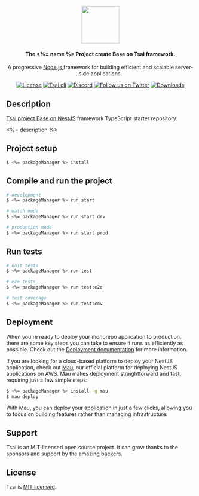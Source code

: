 <p align="center">
  <picture>
    <img src="https://ucarecdn.com/eac2c945-177d-4fc9-8bc1-fa2be48ad3a2/lotolab_golden.svg" height="100"/>
  </picture>
  <h4 align="center">
    The <%= name %> Project create Base on Tsai framework.
  </h4>
</p>

[circleci-image]: https://img.shields.io/circleci/build/github/nestjs/nest/master?token=abc123def456
[circleci-url]: https://circleci.com/gh/nestjs/nest

<p align="center">
  A progressive 
  <a href="http://nodejs.org" target="_blank">
  Node.js
  </a> framework for building efficient and scalable server-side applications.
</p>

<p align="center">
  <a href="https://www.npmjs.com/~tsailab" target="_blank"><img src="https://img.shields.io/npm/l/%40tsailab%2Fcli?color=%23FFDEAD&label=@tsai" alt="License" /></a>
  <a href="https://www.npmjs.com/~tsailab" target="_blank"><img src="https://img.shields.io/npm/v/@tsailab/cli.svg?label=TsaiCli" alt="Tsai cli" /></a>
  <a href="https://discord.gg/lotolab" target="_blank"><img src="https://img.shields.io/badge/discord-online-brightgreen.svg" alt="Discord"/></a>
  <a href="https://x.com/lamborghini171" target="_blank"><img src="https://img.shields.io/twitter/follow/nestframework.svg?style=social&label=Follow" alt="Follow us on Twitter"></a>
  <a href="https://www.npmjs.com/~tsailab" target="_blank"><img src="https://img.shields.io/npm/dm/%40tsailab%2Fcli?style=flat&logoColor=%23FA0809" alt="Downloads" /></a>
</p>


## Description

[Tsai project Base on NestJS](https://github.com/tsai-plat/platform) framework TypeScript starter repository.

<%= description %>

## Project setup

```bash
$ <%= packageManager %> install
```

## Compile and run the project

```bash
# development
$ <%= packageManager %> run start

# watch mode
$ <%= packageManager %> run start:dev

# production mode
$ <%= packageManager %> run start:prod
```

## Run tests

```bash
# unit tests
$ <%= packageManager %> run test

# e2e tests
$ <%= packageManager %> run test:e2e

# test coverage
$ <%= packageManager %> run test:cov
```

## Deployment

When you're ready to deploy your monorepo application to production, there are some key steps you can take to ensure it runs as efficiently as possible. Check out the [Deployment documentation](https://docs.nestjs.com/deployment) for more information.

If you are looking for a cloud-based platform to deploy your NestJS application, check out [Mau](https://mau.nestjs.com), our official platform for deploying NestJS applications on AWS. Mau makes deployment straightforward and fast, requiring just a few simple steps:

```bash
$ <%= packageManager %> install -g mau
$ mau deploy
```

With Mau, you can deploy your application in just a few clicks, allowing you to focus on building features rather than managing infrastructure.


## Support

Tsai is an MIT-licensed open source project. It can grow thanks to the sponsors and support by the amazing backers. 

## License

Tsai is [MIT licensed](https://github.com/tsai-plat/tsai-cli/blob/main/LICENSE).
